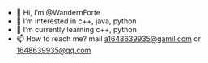 - 👋 Hi, I’m @WandernForte
- 👀 I’m interested in c++, java, python
- 🌱 I’m currently learning c++, python
- 📫 How to reach me? mail a1648639935@gamil.com or 1648639935@qq.com


